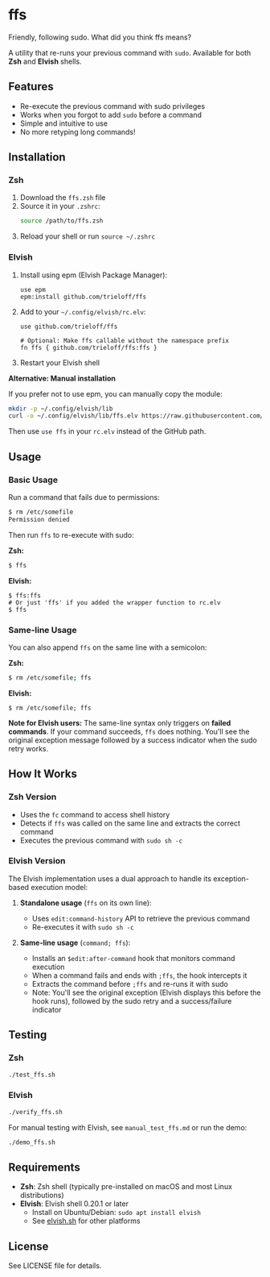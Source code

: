# ffs
Friendly, following sudo. What did you think ffs means?

A utility that re-runs your previous command with `sudo`. Available for both **Zsh** and **Elvish** shells.

## Features

- Re-execute the previous command with sudo privileges
- Works when you forgot to add `sudo` before a command
- Simple and intuitive to use
- No more retyping long commands!

## Installation

### Zsh

1. Download the `ffs.zsh` file
2. Source it in your `.zshrc`:
   ```bash
   source /path/to/ffs.zsh
   ```
3. Reload your shell or run `source ~/.zshrc`

### Elvish

1. Install using epm (Elvish Package Manager):
   ```elvish
   use epm
   epm:install github.com/trieloff/ffs
   ```

2. Add to your `~/.config/elvish/rc.elv`:
   ```elvish
   use github.com/trieloff/ffs

   # Optional: Make ffs callable without the namespace prefix
   fn ffs { github.com/trieloff/ffs:ffs }
   ```

3. Restart your Elvish shell

**Alternative: Manual installation**

If you prefer not to use epm, you can manually copy the module:
```bash
mkdir -p ~/.config/elvish/lib
curl -o ~/.config/elvish/lib/ffs.elv https://raw.githubusercontent.com/trieloff/ffs/main/ffs.elv
```

Then use `use ffs` in your `rc.elv` instead of the GitHub path.

## Usage

### Basic Usage

Run a command that fails due to permissions:
```bash
$ rm /etc/somefile
Permission denied
```

Then run `ffs` to re-execute with sudo:

**Zsh:**
```bash
$ ffs
```

**Elvish:**
```elvish
$ ffs:ffs
# Or just 'ffs' if you added the wrapper function to rc.elv
$ ffs
```

### Same-line Usage

You can also append `ffs` on the same line with a semicolon:

**Zsh:**
```bash
$ rm /etc/somefile; ffs
```

**Elvish:**
```elvish
$ rm /etc/somefile; ffs
```

**Note for Elvish users:** The same-line syntax only triggers on **failed commands**. If your command succeeds, `ffs` does nothing. You'll see the original exception message followed by a success indicator when the sudo retry works.

## How It Works

### Zsh Version
- Uses the `fc` command to access shell history
- Detects if `ffs` was called on the same line and extracts the correct command
- Executes the previous command with `sudo sh -c`

### Elvish Version
The Elvish implementation uses a dual approach to handle its exception-based execution model:

1. **Standalone usage** (`ffs` on its own line):
   - Uses `edit:command-history` API to retrieve the previous command
   - Re-executes it with `sudo sh -c`

2. **Same-line usage** (`command; ffs`):
   - Installs an `$edit:after-command` hook that monitors command execution
   - When a command fails and ends with `;ffs`, the hook intercepts it
   - Extracts the command before `;ffs` and re-runs it with sudo
   - Note: You'll see the original exception (Elvish displays this before the hook runs), followed by the sudo retry and a success/failure indicator

## Testing

### Zsh
```bash
./test_ffs.sh
```

### Elvish
```bash
./verify_ffs.sh
```

For manual testing with Elvish, see `manual_test_ffs.md` or run the demo:
```bash
./demo_ffs.sh
```

## Requirements

- **Zsh**: Zsh shell (typically pre-installed on macOS and most Linux distributions)
- **Elvish**: Elvish shell 0.20.1 or later
  - Install on Ubuntu/Debian: `sudo apt install elvish`
  - See [elvish.sh](https://elv.sh) for other platforms

## License

See LICENSE file for details.
